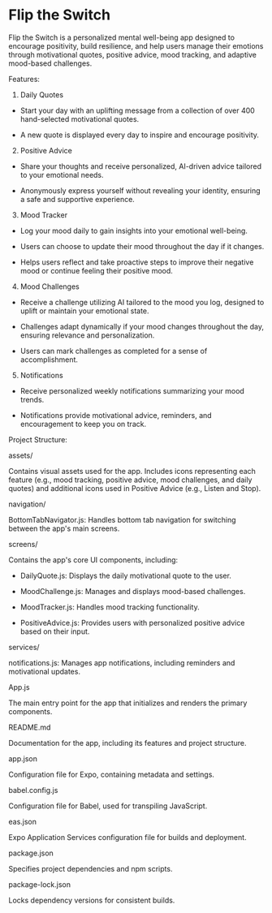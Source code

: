 # Flip the Switch

Flip the Switch is a personalized mental well-being app designed to encourage positivity, build resilience, and help users manage their emotions through motivational quotes, positive advice, mood tracking, and adaptive mood-based challenges.

Features:
1. Daily Quotes

- Start your day with an uplifting message from a collection of over 400 hand-selected motivational quotes.

- A new quote is displayed every day to inspire and encourage positivity.

2. Positive Advice

- Share your thoughts and receive personalized, AI-driven advice tailored to your emotional needs.

- Anonymously express yourself without revealing your identity, ensuring a safe and supportive experience.

3. Mood Tracker

- Log your mood daily to gain insights into your emotional well-being.

- Users can choose to update their mood throughout the day if it changes.

- Helps users reflect and take proactive steps to improve their negative mood or continue feeling their positive mood.

4. Mood Challenges

- Receive a challenge utilizing AI tailored to the mood you log, designed to uplift or maintain your emotional state.

- Challenges adapt dynamically if your mood changes throughout the day, ensuring relevance and personalization.

- Users can mark challenges as completed for a sense of accomplishment.

5. Notifications

- Receive personalized weekly notifications summarizing your mood trends.

- Notifications provide motivational advice, reminders, and encouragement to keep you on track.

Project Structure:

assets/  

Contains visual assets used for the app. Includes icons representing each feature (e.g., mood tracking, positive advice, mood challenges, and daily quotes) and additional icons used in Positive Advice (e.g., Listen and Stop).

navigation/  

BottomTabNavigator.js: Handles bottom tab navigation for switching between the app's main screens.

screens/ 

Contains the app's core UI components, including:

- DailyQuote.js: Displays the daily motivational quote to the user.  

- MoodChallenge.js: Manages and displays mood-based challenges.  

- MoodTracker.js: Handles mood tracking functionality.  

- PositiveAdvice.js: Provides users with personalized positive advice based on their input.

services/  

notifications.js: Manages app notifications, including reminders and motivational updates.

App.js  

The main entry point for the app that initializes and renders the primary components.

README.md  

Documentation for the app, including its features and project structure.

app.json  

Configuration file for Expo, containing metadata and settings.

babel.config.js  

Configuration file for Babel, used for transpiling JavaScript.

eas.json  

Expo Application Services configuration file for builds and deployment.

package.json  

Specifies project dependencies and npm scripts.

package-lock.json  

Locks dependency versions for consistent builds.
